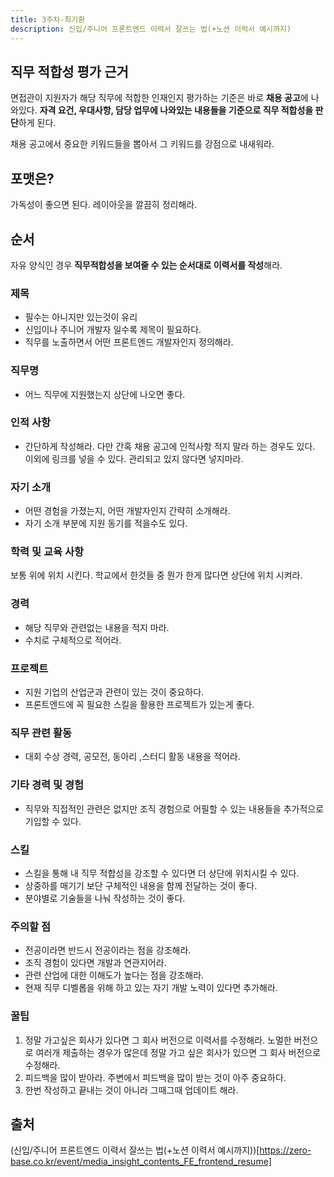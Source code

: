 ```yaml
---
title: 3주차-최기환
description: 신입/주니어 프론트엔드 이력서 잘쓰는 법(+노션 이력서 예시까지)
---
```


## 직무 적합성 평가 근거

면접관이 지원자가 해당 직무에 적합한 인재인지 평가하는 기준은 바로 **채용 공고**에 나와있다. **자격 요건, 우대사항, 담당 업무에 나와있는 내용들을 기준으로 직무 적합성을 판단**하게 된다.

채용 공고에서 중요한 키워드들을 뽑아서 그 키워드를 강점으로 내새워라.

## 포맷은?

가독성이 좋으면 된다. 레이아웃을 깔끔히 정리해라.

## 순서

자유 양식인 경우 **직무적합성을 보여줄 수 있는 순서대로 이력서를 작성**해라.

### 제목

- 필수는 아니지만 있는것이 유리
- 신입이나 주니어 개발자 일수록 제목이 필요하다.
- 직무를 노출하면서 어떤 프론트엔드 개발자인지 정의해라.

### 직무명

- 어느 직무에 지원했는지 상단에 나오면 좋다.

### 인적 사항

- 간단하게 작성해라. 다만 간혹 채용 공고에 인적사항 적지 말라 하는 경우도 있다. 이외에 링크를 넣을 수 있다. 관리되고 있지 않다면 넣지마라.

### 자기 소개

- 어떤 경험을 가졌는지, 어떤 개발자인지 간략히 소개해라.
- 자기 소개 부분에 지원 동기를 적을수도 있다.

### 학력 및 교육 사항

보통 위에 위치 시킨다. 학교에서 한것들 중 뭔가 한게 많다면 상단에 위치 시켜라.

### 경력

- 해당 직무와 관련없는 내용을 적지 마라.
- 수치로 구체적으로 적어라.

### 프로젝트

- 지원 기업의 산업군과 관련이 있는 것이 중요하다.
- 프론트엔드에 꼭 필요한 스킬을 활용한 프로젝트가 있는게 좋다.

### 직무 관련 활동

- 대회 수상 경력, 공모전, 동아리 ,스터디 활동 내용을 적어라.

### 기타 경력 및 경험

- 직무와 직접적인 관련은 없지만 조직 경험으로 어필할 수 있는 내용들을 추가적으로 기입할 수 있다.

### 스킬

- 스킬을 통해 내 직무 적합성을 강조할 수 있다면 더 상단에 위치시킬 수 있다.
- 상중하를 매기기 보단 구체적인 내용을 함께 전달하는 것이 좋다.
- 분야별로 기술들을 나눠 작성하는 것이 좋다.

### 주의할 점

- 전공이라면 반드시 전공이라는 점을 강조해라.
- 조직 경험이 있다면 개발과 연관지어라.
- 관련 산업에 대한 이해도가 높다는 점을 강조해라.
- 현재 직무 디벨롭을 위해 하고 있는 자기 개발 노력이 있다면 추가해라.

### 꿀팁

1. 정말 가고싶은 회사가 있다면 그 회사 버전으로 이력서를 수정해라. 노멀한 버전으로 여러개 제출하는 경우가 많은데 정말 가고 싶은 회사가 있으면 그 회사 버전으로 수정해라.
2. 피드백을 많이 받아라. 주변에서 피드백을 많이 받는 것이 아주 중요하다.
3. 한번 작성하고 끝내는 것이 아니라 그때그때 업데이트 해라.

## 출처

(신입/주니어 프론트엔드 이력서 잘쓰는 법(+노션 이력서 예시까지))[https://zero-base.co.kr/event/media_insight_contents_FE_frontend_resume]
